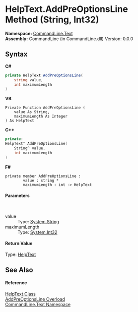 # HelpText.AddPreOptionsLine Method (String, Int32)
 

**Namespace:**&nbsp;<a href="N_CommandLine_Text">CommandLine.Text</a><br />**Assembly:**&nbsp;CommandLine (in CommandLine.dll) Version: 0.0.0

## Syntax

**C#**<br />
``` C#
private HelpText AddPreOptionsLine(
	string value,
	int maximumLength
)
```

**VB**<br />
``` VB
Private Function AddPreOptionsLine ( 
	value As String,
	maximumLength As Integer
) As HelpText
```

**C++**<br />
``` C++
private:
HelpText^ AddPreOptionsLine(
	String^ value, 
	int maximumLength
)
```

**F#**<br />
``` F#
private member AddPreOptionsLine : 
        value : string * 
        maximumLength : int -> HelpText 

```


#### Parameters
&nbsp;<dl><dt>value</dt><dd>Type: <a href="https://docs.microsoft.com/dotnet/api/system.string" target="_blank">System.String</a><br /></dd><dt>maximumLength</dt><dd>Type: <a href="https://docs.microsoft.com/dotnet/api/system.int32" target="_blank">System.Int32</a><br /></dd></dl>

#### Return Value
Type: <a href="T_CommandLine_Text_HelpText">HelpText</a>

## See Also


#### Reference
<a href="T_CommandLine_Text_HelpText">HelpText Class</a><br /><a href="Overload_CommandLine_Text_HelpText_AddPreOptionsLine">AddPreOptionsLine Overload</a><br /><a href="N_CommandLine_Text">CommandLine.Text Namespace</a><br />